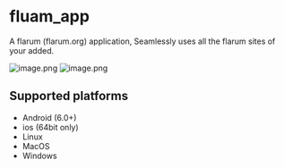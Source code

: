 # fluam_app

A flarum (flarum.org) application, Seamlessly uses all the flarum sites of your added.

![image.png](https://i.loli.net/2021/02/26/WtiI61OsEGUYTco.png)
![image.png](https://i.loli.net/2021/02/26/dWeElxH6T5tAYaB.png)

## Supported platforms
* Android (6.0+)
* ios (64bit only)
* Linux
* MacOS
* Windows